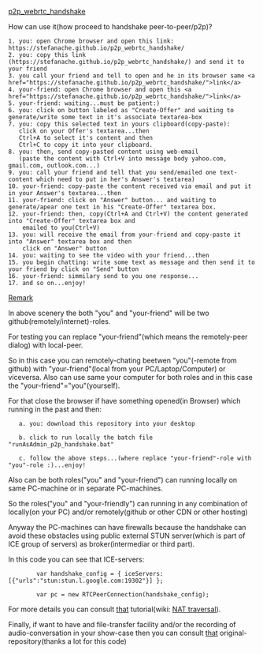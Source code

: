 <a href="https://stefanache.github.io/p2p_webrtc_handshake/">p2p_webrtc_handshake</a>

How can use it(how proceed to handshake peer-to-peer/p2p)?

	1. you: open Chrome browser and open this link: https://stefanache.github.io/p2p_webrtc_handshake/
	2. you: copy this link (https://stefanache.github.io/p2p_webrtc_handshake/) and send it to your friend
	3. you call your friend and tell to open and he in its browser same <a href="https://stefanache.github.io/p2p_webrtc_handshake/">link</a>
	4. your-friend: open Chrome browser and open this <a href="https://stefanache.github.io/p2p_webrtc_handshake/">link</a>
	5. your-friend: waiting...must be patient:)
	6. you: click on button labeled as "Create-Offer" and waiting to generate/write some text in it's associate textarea-box
	7. you: copy this selected text in yours clipboard(copy-paste):
	   click on your Offer's textarea...then
	   Ctrl+A to select it's content and then
	   Ctrl+C to copy it into your clipboard.
	8. you: then, send copy-pasted content using web-email
 	   (paste the content with Ctrl+V into message body yahoo.com, gmail.com, outlook.com...)
	9. you: call your friend and tell that you send/emailed one text-content which need to put in her's Answer's textarea)
	10. your-friend: copy-paste the content received via email and put it in your Answer's textarea...then
	11. your-friend: click on "Answer" button... and waiting to generate/apear one text in his "Create-Offer" textarea box.
	12. your-friend: then, copy(Ctrl+A and Ctrl+V) the content generated into "Create-Offer" textarea box and 
 	    emailed to you(Ctrl+V)
	13. you: will receive the email from your-friend and copy-paste it into "Answer" textarea box and then 
 	    click on "Answer" button
	14. you: waiting to see the video with your friend...then
	15. you begin chatting: write some text as message and then send it to your friend by click on "Send" button
	16. your-friend: simmilary send to you one response...
	17. and so on...enjoy!

<a href="https://stefanache.github.io/p2p_webrtc_handshake/">Remark</a>

In above scenery the both "you" and "your-friend" will be two github(remotely/internet)-roles.

For testing you can replace "your-friend"(which means the remotely-peer dialog) with local-peer.

So in this case you can remotely-chating beetwen "you"(-remote from github) with "your-friend"(local from your PC/Laptop/Computer) or viceversa.
Also can use same your computer for both roles and in this case the "your-friend"="you"(yourself).

For that close the browser if have something opened(in Browser) which running in the past and then:

	   a. you: download this repository into your desktop
	   
	   b. click to run locally the batch file "runAsAdmin_p2p_handshake.bat"
	   
	   c. follow the above steps...(where replace "your-friend"-role with "you"-role :)...enjoy!

   Also can be both roles("you" and "your-friend") can running locally on same PC-machine or in separate PC-machines.
      
   So the roles("you" and "your-friendly") can running in any combination of locally(on your PC) and/or remotely(github or other CDN or other hosting)

   Anyway the PC-machines can have firewalls because the handshake can avoid these obstacles using public external STUN server(which is part of ICE group of servers) as broker(intermediar or third part).
   
   In this code you can see that ICE-servers:

         	var handshake_config = { iceServers: [{"urls":"stun:stun.l.google.com:19302"}] };
          
	        var pc = new RTCPeerConnection(handshake_config);
   
   For more details you can consult <a href="https://subspace.com/resources/stun-101-subspace">that</a> tutorial(wiki: <a href="https://en.wikipedia.org/wiki/NAT_traversal">NAT traversal</a>).
   
   Finally, if want to have and file-transfer facility and/or the recording of audio-conversation in your show-case then you can consult <a href="https://github.com/svarunan/serverless-webrtc/tree/master">that</a> original-repository(thanks a lot for this code) 
